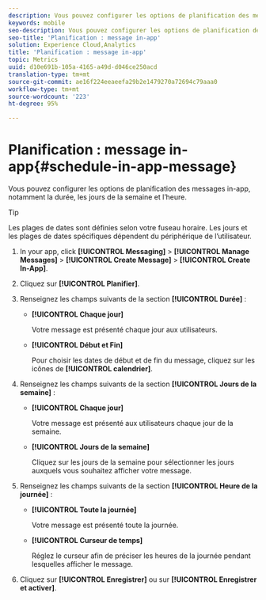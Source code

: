 ```yaml
---
description: Vous pouvez configurer les options de planification des messages in-app, notamment la durée, les jours de la semaine et l’heure.
keywords: mobile
seo-description: Vous pouvez configurer les options de planification des messages in-app, notamment la durée, les jours de la semaine et l’heure.
seo-title: 'Planification : message in-app'
solution: Experience Cloud,Analytics
title: 'Planification : message in-app'
topic: Metrics
uuid: d10e691b-105a-4165-a49d-d046ce250acd
translation-type: tm+mt
source-git-commit: ae16f224eeaeefa29b2e1479270a72694c79aaa0
workflow-type: tm+mt
source-wordcount: '223'
ht-degree: 95%

---
```



# Planification : message in-app{#schedule-in-app-message}

Vous pouvez configurer les options de planification des messages in-app, notamment la durée, les jours de la semaine et l’heure.

>[!TIP]
>
>Les plages de dates sont définies selon votre fuseau horaire. Les jours et les plages de dates spécifiques dépendent du périphérique de l’utilisateur.

1. In your app, click **[!UICONTROL Messaging]** > **[!UICONTROL Manage Messages]** > **[!UICONTROL Create Message]** > **[!UICONTROL Create In-App]**.
1. Cliquez sur **[!UICONTROL Planifier]**.
1. Renseignez les champs suivants de la section **[!UICONTROL Durée]** :

   * **[!UICONTROL Chaque jour]**

      Votre message est présenté chaque jour aux utilisateurs.

   * **[!UICONTROL Début et Fin]**

      Pour choisir les dates de début et de fin du message, cliquez sur les icônes de **[!UICONTROL calendrier]**.

1. Renseignez les champs suivants de la section **[!UICONTROL Jours de la semaine]** :

   * **[!UICONTROL Chaque jour]**

      Votre message est présenté aux utilisateurs chaque jour de la semaine.

   * **[!UICONTROL Jours de la semaine]**

      Cliquez sur les jours de la semaine pour sélectionner les jours auxquels vous souhaitez afficher votre message.

1. Renseignez les champs suivants de la section **[!UICONTROL Heure de la journée]** :

   * **[!UICONTROL Toute la journée]**

      Votre message est présenté toute la journée.

   * **[!UICONTROL Curseur de temps]**

      Réglez le curseur afin de préciser les heures de la journée pendant lesquelles afficher le message.

1. Cliquez sur **[!UICONTROL Enregistrer]** ou sur **[!UICONTROL Enregistrer et activer]**.
